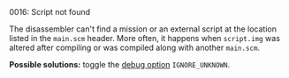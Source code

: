 <!doctype html>
<html lang="es">
<head>
	<title>Mensajes de Error</title>
	<meta charset="utf-8">
	<meta http-equiv="X-UA-Compatible" content="IE=edge">
	<meta name="viewport" content="width=device-width, initial-scale=1">
	<link rel="stylesheet" type="text/css" href="../../../style/style.css">
</head>
<body>
0016: Script not found

The disassembler can't find a mission or an external script at the location listed in the `main.scm` header. More often, it happens when `script.img` was altered after compiling or was compiled along with another `main.scm`.

**Possible solutions:** toggle the [debug option](../../editor/console.md#ignore_unknown) `IGNORE_UNKNOWN`.

<script src="../../../js/main.min.js"></script>